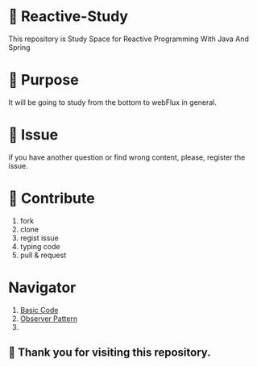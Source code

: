 # 🤗 Reactive-Study
This repository is Study Space for Reactive Programming With Java And Spring

# 🐳 Purpose

It will be going to study from the bottom to webFlux in general.

# 🐳 Issue

if you have another question or find wrong content, please, register the issue.

# 🐳 Contribute

1. fork
2. clone
3. regist issue
4. typing code
5. pull & request

# Navigator

1. [Basic Code]()
2. [Observer Pattern]()
3.

## 🐳 Thank you for visiting this repository.






